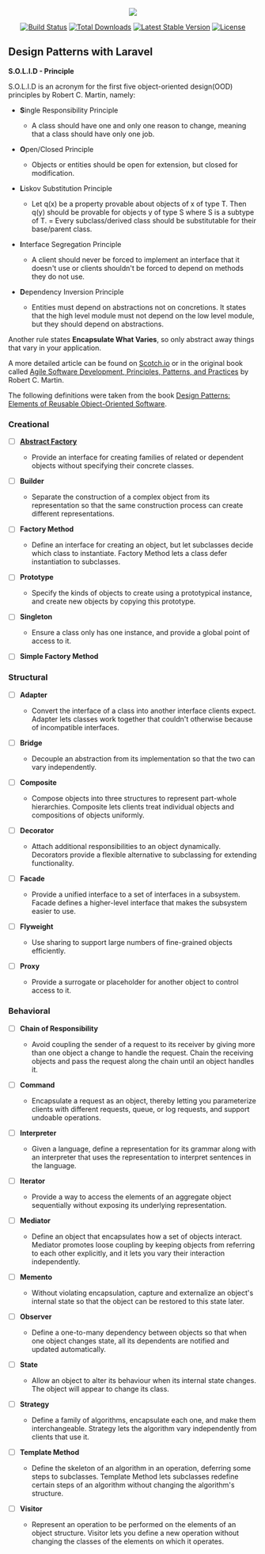 <p align="center"><img src="https://laravel.com/assets/img/components/logo-laravel.svg"></p>

<p align="center">
<a href="https://travis-ci.org/laravel/framework"><img src="https://travis-ci.org/laravel/framework.svg" alt="Build Status"></a>
<a href="https://packagist.org/packages/laravel/framework"><img src="https://poser.pugx.org/laravel/framework/d/total.svg" alt="Total Downloads"></a>
<a href="https://packagist.org/packages/laravel/framework"><img src="https://poser.pugx.org/laravel/framework/v/stable.svg" alt="Latest Stable Version"></a>
<a href="https://packagist.org/packages/laravel/framework"><img src="https://poser.pugx.org/laravel/framework/license.svg" alt="License"></a>
</p>

## Design Patterns with Laravel

**S.O.L.I.D - Principle**

S.O.L.I.D is an acronym for the first five object-oriented design(OOD) principles by Robert C. Martin, namely:

* **S**ingle Responsibility Principle
	* A class should have one and only one reason to change, meaning that a class should have only one job.

* **O**pen/Closed Principle
	* Objects or entities should be open for extension, but closed for modification.

* **L**iskov Substitution Principle
	* Let q(x) be a property provable about objects of x of type T. Then q(y) should be provable for objects y of type S where S is a subtype of T.
	= Every subclass/derived class should be substitutable for their base/parent class.

* **I**nterface Segregation Principle
	* A client should never be forced to implement an interface that it doesn't use or clients shouldn't be forced to depend on methods they do not use.

* **D**ependency Inversion Principle
	* Entities must depend on abstractions not on concretions. It states that the high level module must not depend on the low level module, but they should depend on abstractions.

Another rule states **Encapsulate What Varies**, so only abstract away things that vary in your application.

A more detailed article can be found on <a href="https://scotch.io/bar-talk/s-o-l-i-d-the-first-five-principles-of-object-oriented-design">Scotch.io</a>
or in the original book called <a href="https://www.amazon.com/Software-Development-Principles-Patterns-Practices/dp/0135974445/ref=sr_1_2?ie=UTF8&qid=1502116411&sr=8-2&keywords=agile+software+development">
Agile Software Development, Principles, Patterns, and Practices</a> by Robert C. Martin.

The following definitions were taken from the book <a href="https://www.amazon.com/Design-Patterns-Elements-Reusable-Object-Oriented/dp/0201633612/ref=sr_1_1?ie=UTF8&qid=1502116580&sr=8-1&keywords=design+patterns">
Design Patterns: Elements of Reusable Object-Oriented Software</a>.

### Creational

- [ ] [**Abstract Factory**](docs/abstract_factory.md)
	* Provide an interface for creating families of related or dependent objects without specifying their concrete classes.

- [ ] **Builder**
	* Separate the construction of a complex object from its representation so that the same
	construction process can create different representations.

- [ ] **Factory Method**
	* Define an interface for creating an object, but let subclasses decide which class to instantiate. Factory Method lets
	a class defer instantiation to subclasses.

- [ ] **Prototype**
	* Specify the kinds of objects to create using a prototypical instance, and create new objects by copying this prototype.

- [ ] **Singleton**
	* Ensure a class only has one instance, and provide a global point of access to it.

- [ ] **Simple Factory Method**


### Structural

- [ ] **Adapter**
	* Convert the interface of a class into another interface clients expect. Adapter lets classes work together that
	couldn't otherwise because of incompatible interfaces.

- [ ] **Bridge**
	* Decouple an abstraction from its implementation so that the two can vary independently.

- [ ] **Composite**
	* Compose objects into three structures to represent part-whole hierarchies. Composite lets clients treat individual
	objects and compositions of objects uniformly.

- [ ] **Decorator**
	* Attach additional responsibilities to an object dynamically. Decorators provide a flexible alternative to subclassing
	for extending functionality.

- [ ] **Facade**
	* Provide a unified interface to a set of interfaces in a subsystem. Facade defines a higher-level interface that makes
	the subsystem easier to use.

- [ ] **Flyweight**
	* Use sharing to support large numbers of fine-grained objects efficiently.

- [ ] **Proxy**
	* Provide a surrogate or placeholder for another object to control access to it.

### Behavioral

- [ ] **Chain of Responsibility**
	* Avoid coupling the sender of a request to its receiver by giving more than one object a change to handle the request.
	Chain the receiving objects and pass the request along the chain until an object handles it.

- [ ] **Command**
	* Encapsulate a request as an object, thereby letting you parameterize clients with different requests, queue,
	or log requests, and support undoable operations.

- [ ] **Interpreter**
	* Given a language, define a representation for its grammar along with an interpreter that uses the
	representation to interpret sentences in the language.

- [ ] **Iterator**
	* Provide a way to access the elements of an aggregate object sequentially without exposing its underlying
	representation.

- [ ] **Mediator**
	* Define an object that encapsulates how a set of objects interact. Mediator promotes loose coupling by keeping
	 objects from referring to each other explicitly, and it lets you vary their interaction independently.

- [ ] **Memento**
	* Without violating encapsulation, capture and externalize an object's internal state so that the object can be
	restored to this state later.

- [ ] **Observer**
	* Define a one-to-many dependency between objects so that when one object changes state, all its dependents are notified
	and updated automatically.

- [ ] **State**
	* Allow an object to alter its behaviour when its internal state changes. The object will appear to change its class.

- [ ] **Strategy**
	* Define a family of algorithms, encapsulate each one, and make them interchangeable. Strategy lets the algorithm
	vary independently from clients that use it.

- [ ] **Template Method**
	* Define the skeleton of an algorithm in an operation, deferring some steps to subclasses. Template Method lets
	subclasses redefine certain steps of an algorithm without changing the algorithm's structure.

- [ ] **Visitor**
	* Represent an operation to be performed on the elements of an object structure. Visitor lets you define a new operation
	without changing the classes of the elements on which it operates.

